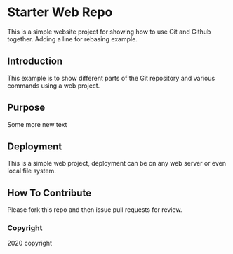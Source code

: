 # Starter Web Repo

This is a simple website project for showing how to use Git and Github together. Adding a line for rebasing example.

## Introduction

This example is to show different parts of the Git repository and various commands using a web project.

## Purpose

Some more new text

## Deployment

This is a simple web project, deployment can be on any web server or even local file system.

## How To Contribute

Please fork this repo and then issue pull requests for review.

### Copyright

2020 copyright